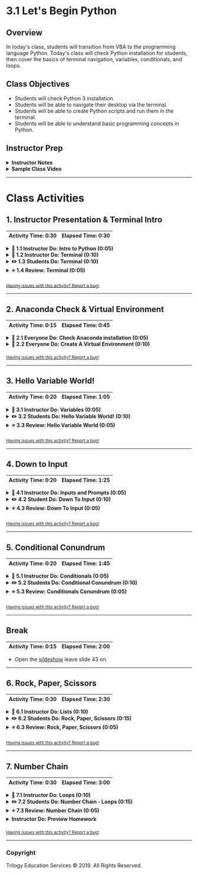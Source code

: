 # 3.1 Let's Begin Python

## Overview

In today's class, students will transition from VBA to the programming language Python. Today's class will check Python installation for students, then cover the basics of terminal navigation, variables, conditionals, and loops.

## Class Objectives

* Students will check Python 3 installation.
* Students will be able to navigate their desktop via the terminal.
* Students will be able to create Python scripts and run them in the terminal.
* Students will be able to understand basic programming concepts in Python.

## Instructor Prep

<details>
  <summary><strong>Instructor Notes</strong></summary>

* Students should all have a working `conda` environment during this class, but take the time to make sure that everyone can use `conda` before moving on. Also, everyone should use a `conda` environment for all of the activities today. Students may need a reminder to activate this environment. Windows users will also need to launch their environment with `git-bash` and not their Windows command prompt or PowerShell.

* There is a lot to cover and students may find themselves frustrated by any number of the quirks that Git Bash, Anaconda, Terminal, or Python have in store for them. Despite all of this, however, maintain a positive tone and be prepared to help the class fix whatever bugs they stumble upon.

* Be on the lookout for confused students who are reluctant to raise their hands and ask for assistance. Have the TAs walk around during the first sections which deal with console commands especially as very few students will have ever worked with the computer in this way. Also, make sure to encourage the class to raise their hands whenever they are confused and reassure them that confusion is simply a part of the learning process.

* Please reference our [Student FAQ](../../../05-Instructor-Resources/README.md#unit-03-python) for answers to questions frequently asked by students of this program. If you have any recommendations for additional questions, feel free to log an issue or a pull request with your desired additions.

* Have your TAs refer to the [Time Tracker](TimeTracker.xlsx) to stay on track.

* When the lesson plan calls for files to be sent to students there are a few ways to do so. For the first couple of weeks it may be easiest to use Slack, but as the files and directories get more complex you may look to try alternate methods such as pushing and pulling from GitHub/GitLab and sending out the link, using a file storage like google drive, or zipping up files and continuing to Slack out. Please use whatever method you find most comfortable for sending files out to students.

</details>

<details>
  <summary><strong>Sample Class Video</strong></summary>

* To view an example class lecture visit (Note video may not reflect latest lesson plan): [Class Video](https://codingbootcamp.hosted.panopto.com/Panopto/Pages/Viewer.aspx?id=2dcc5009-88d0-46ca-8a32-a9a9011dfc9b)

</details>

- - -

# Class Activities

## 1. Instructor Presentation & Terminal Intro

| Activity Time:       0:30 |  Elapsed Time:      0:30  |
|---------------------------|---------------------------|

<details>
  <summary><strong>📣 1.1 Instructor Do: Intro to Python (0:05)</strong></summary>

* Open the [slideshow](https://drive.google.com/open?id=1qKC0MJpAMiMyK-mIPQsb0QVz4dFuLCOi-q-6ymdIDRQ) and use slides 1 - 4 to facilitate your welcome to the class while covering the following points:

  * Welcome students to class and explain that the class is now going to move on to a more traditional programming language, Python. This will be the primary language for the next several weeks.

  * Explain to students that the most significant change from Visual Basic will be syntax; the fundamental concepts are the same.

* Send out the following files to be used as reference guides as students progress through Python.

  * [Student Guide](../StudentGuide.md)

  * [Python CheatSheet](../Supplemental/Python_Reference_Guide.pdf)

</details>

<details>
  <summary><strong>📣 1.2 Instructor Do: Terminal (0:10)</strong></summary>

* Open [slideshow](https://drive.google.com/open?id=1qKC0MJpAMiMyK-mIPQsb0QVz4dFuLCOi-q-6ymdIDRQ) and use slides 5 - 9 to accompany the beginning of this demonstration.

* Explain that all of the Python code will be executed through either git-bash or the Mac terminal. Windows users should always use `git-bash` while Mac users should use the terminal.

* Open up the terminal or git-bash and walk through the following commands:

  * `cd` (Changes the directory).

  * `cd ~` (Changes to the home directory).

  * `cd ..` (Moves up one directory).

  * `ls` (Lists files in the folder).

  * `pwd` (Shows the current directory).

  * `mkdir <FOLDERNAME>` (Creates a new directory with the FOLDERNAME).

  * `touch <FILENAME>` (Creates a new file with the FILENAME).

  * `rm <FILENAME>` (Deletes a file).

  * `rm -r <FOLDERNAME>` (Deletes a folder, make sure to note the -r).

  * `open .` (Opens the current folder on Macs).

  * `explorer .` (Opens the current folder on GitBash).

  * `open <FILENAME>` (Opens a specific file on Macs).

  * `explorer <FILENAME>` (Opens a specific file on GitBash).

  ![Terminal Example](Images/TerminalExample.png).

* Send out [CommonCommands.txt](Activities/01-Ins_Terminal/Solved/CommonCommands.txt) for students to use as a reference. Answer any questions up until this point.

* This is basic terminal navigation, from here show how students can edit Python files and run in terminal.

  * Create and navigate into a `PythonStuff` folder on the desktop.

  * Create and open `first_file.py` using the text editor.

  * Add `print("This is my first Python file")` and save the code.

  * Return to the terminal and run the file using `python first_file.py`.

  * Explain that `python <FILENAME>.py` tells the computer that this is a python file and to run the code contained within.

  * Repeat again with `second_file.py` using the code `print("This is my second python file")`.

  ![Terminal Example](Images/02-Terminal_Example.png)

</details>

<details>
  <summary><strong>✏️ 1.3 Students Do: Terminal (0:10)</strong></summary>

* Students will now dive into the terminal, create three folders, and a pair of Python files which will print some strings of their own creation to the console.

* After answering whatever questions your students may have regarding the activity, send out the instructions.

* Open [slideshow](https://drive.google.com/open?id=1qKC0MJpAMiMyK-mIPQsb0QVz4dFuLCOi-q-6ymdIDRQ) and use slides 10 - 12 to display the instructions (slide 11).

* **Instructions**

* Follow along with these instructions in your terminal and write the commands below:

  * Create a folder called `LearnPython`.

  * Navigate into the folder.

  * Inside `LearnPython` create another folder called `Assignment1`.

  * Inside `Assignment1` create a file called `quick_python.py`.

  * Add a print statement to `quick_python.py`.

  * Run `quick_python.py`.

  * Return to the `LearnPython` folder.

  * Inside `LearnPython` create another folder called `Assignment2`.

  * Inside `Assignment2` create a file called `quick_python2.py`.

  * Add a different print statement to `quick_python2.py`.

  * Run `quick_python2.py`.

</details>

<details>
  <summary><strong>⭐ 1.4 Review: Terminal (0:05)</strong></summary>

* Open [TerminalGamesSolved.sh](Activities/02-Stu_TerminalTest/Solved/TerminalGamesSolved.sh) and work through the code in the solution in the terminal while also showing the results on the computer.

* Key points to cover during the review of this activity:

  * `mkdir` will make the directories.

  * `cd` is changing into them.

  * `touch` will create the file (it will be empty).

  * To add lines of code to these files simply edit them within a text editor.

  * Afterwards, using `python quick_python.py` will run the code. Be sure to remind the students on Macs to run the `which python` command to make sure they are using Anaconda's Python instead of the default Mac version, as it is Python 2.7, not the required Python 3.6+.

  * `cd ..` will take you back **one** level to the `LearnPython` folder where the process can be repeated.

  * `cd ../..` will take you back **two** levels.

  * Show the students, by example, the benefit of using the tab key for autocompletion as they are typing the path to a directory or running a file.

  * Show the students, by example, the benefits of using the _up_ and _down_ arrow keys instead of typing commands over and over or using the tab key.

  * Finally, show the students how to get the history of the commands they used by typing `history` on the command line.

</details>

<sub>[Having issues with this activity? Report a bug!](https://bit.ly/2R3Dzv2)</sub>

- - -

## 2. Anaconda Check & Virtual Environment

| Activity Time:       0:15 |  Elapsed Time:      0:45  |
|---------------------------|---------------------------|

<details>
  <summary><strong>🎉 2.1 Everyone Do: Check Anaconda installation (0:05)</strong></summary>

* Open [slideshow](https://drive.google.com/open?id=1qKC0MJpAMiMyK-mIPQsb0QVz4dFuLCOi-q-6ymdIDRQ) and use slides 13 and 14.

* Complete a quick check to ensure students have conda installed `conda` and added to their path.

* Open up the console and have students follow along.

  * Enter `conda --version` which will display the version of Anaconda install.

    ![Anaconda Version](Images/conda_version.png)

* Have TAs help any students with issues. The most common problem will be students with Windows that don't have the Anaconda PATH variable set.

  * This can be fixed by manually adding the PATH to Windows' environment variables, but can be more easily solved by uninstalling/reinstalling Anaconda and making sure to check the "Install to Path" box that comes up in a menu.

</details>

<details>
  <summary><strong>🎉 2.2 Everyone Do: Create A Virtual Environment (0:10)</strong></summary>

* Open [slideshow](https://drive.google.com/open?id=1qKC0MJpAMiMyK-mIPQsb0QVz4dFuLCOi-q-6ymdIDRQ) and use slides 15 - 18.

* Next move on to explaining [virtual environments](https://conda.io/docs/user-guide/tasks/manage-environments.html).

  * Virtual environments create an isolated environment for Python projects.

  * Explain how different projects can have different dependencies.

  * Explain how different projects might also use different types and versions of libraries.

  * This virtual environment will make sure the class has all the right dependencies for future class activities.

* Create a virtual environment that will run Python 3.6. This will help solve issues where students have multiple versions of Python installed.

* **Note** this course has been tested to run with Python 3.6. Explain to the class that their may be a newer version of Python but not all the libraries may work with the upgrade. This is a benefit to virtual environments: we can make sure everything is run with a version of Python that works.

  * First send out the [Mac OSX requirements file](../../../06-Curriculum-Resources/Python_Environments/intro_python_requirements_osx.txt) and [Windows requirements files](../../../06-Curriculum-Resources/Python_Environments/intro_python_requirements_windows.txt) to the students. This will tell anaconda which python libraries to install to our virtual environment.

  * First run `conda create -n PythonData --file <path to requirements file> python=3.6` in the terminal.

    * Make sure that the students use the appropriate requirements file for their operating system

    * Also ensure that students update the path variable to the filepath of on their local machine.

    * Warn students that this may take a few minutes to install.

  * Now enter `source activate PythonData` to activate the environment. When `(PythonData)$` appears, this means you are in the environment.

  * Now make sure everyone is using the correct version of Python by entering `python --version`.

    ![Python version](Images/python_version.png)

  * **Note** if students are using a Mac and do not activate their virtual environment they may see a version of Python 2, as this comes standard with Mac OS X. Please ensure that students are in their **PythonData** environment if this is the case.

  * Lastly, show that you can exit the environment by entering `source deactivate`. If `source deactivate` does not work, try using `conda deactivate` instead.

* Remind students that they will need to activate their environment each time that they open a new terminal. Windows users should always use `git-bash` for their terminal.

</details>

<sub>[Having issues with this activity? Report a bug!](https://bit.ly/2RlspCn)</sub>

- - -

## 3. Hello Variable World!

| Activity Time:       0:20 |  Elapsed Time:      1:05  |
|---------------------------|---------------------------|

<details>
  <summary><strong>📣 3.1 Instructor Do: Variables (0:05)</strong></summary>

* Open the [sildeshow](https://drive.google.com/open?id=1qKC0MJpAMiMyK-mIPQsb0QVz4dFuLCOi-q-6ymdIDRQ) and use slides 19 - 23.

* Open up the file [variables.py](Activities/03-Ins_Variables/Solved/variables.py) and explain to students that variables let us store information that we can later use.

  * Remind students how VBA accessed certain values when they referred to a specific cell. This is essentially what a variable is doing in Python, a value is being stored there.

* Show the students the code and explain the following...

  * Variables can store different data types like strings, integers and an entirely new data type called booleans which hold `True` or `False` values.

    ```python
    # Creates a variable with a string "Frankfurter"
    title = "Frankfurter"

    # Creates a variable with an integer 80
    years = 80

    # Creates a variable with the boolean value of True
    expert_status = True
    ```

  * We can print statements which include variables, but traditional Python formatting won't concatenate strings with other data types. This means integers and booleans must be cast as strings using the `str()` function.

    ```python
    # Prints a statement adding the variable
    print("Nick is a professional " + title)

    # Convert the integer years into a string and prints
    print("He has been coding for " + str(years) + " years")

    # Converts a boolean into a string and prints
    print("Expert status: " + str(expert_status))
    ```

  * Alternatively, the "f-string" method of string interpolation allows strings to be formatted with different data types. Demonstrate the differences by refactoring the last print statement as an "f-string":

    ```python
    # An f-string accepts all data types without conversion
    print(f"Expert status: {expert_status}")
    ```

* Send out the following reference guide for [Python 3's f-Strings](https://realpython.com/python-f-strings/).

* Answer any questions students may have before moving onto the next activity.

</details>

<details>
  <summary><strong>✏️ 3.2 Students Do: Hello Variable World! (0:10)</strong></summary>

* Open the [sildeshow](https://drive.google.com/open?id=1qKC0MJpAMiMyK-mIPQsb0QVz4dFuLCOi-q-6ymdIDRQ) and use slides 24 - 26.

* It is now time to create a simple Python application that uses variables. It will both run calculations on integers and print strings out to the console.

* Open up [04-Stu_HelloVariableWorld](Activities/04-Stu_HelloVariableWorld/Solved/HelloVariableWorld.py) within the terminal and run the code to show students how the application should function.

  ![Hello Variable World](Images/04-HelloVariableWorld_Output.png)

* **Instructions**

  * Create two variables called `name` and `country` that will hold strings.

  * Create two variables called `age` and `hourly_wage` that will hold integers.

  * Create a variable called `satisfied` which will hold a boolean.

  * Create a variable called `daily_wage` that will hold the value of `hourly_wage` multiplied by 8.

  * Print out statements using all of the above variables to the console.

</details>

<details>
  <summary><strong>⭐ 3.3 Review: Hello Variable World (0:05)</strong></summary>

* Open up the code contained within [04-Stu_HelloVariableWorld](Activities/04-Stu_HelloVariableWorld/Solved/HelloVariableWorld.py) and go over the solution file line by line with the class, answering whatever questions students may have.

* Key points to cover over the course of the discussion:

  * Each of the variables has to be declared individually but do not have to be cast at declaration. Python figures out data type on its own.

  * Integer variables can easily be placed into calculations simply by using their name.

  * Even though booleans look like strings, they do no use quotations in their declaration.

    ![Declaring Variables](Images/04-HelloVariableWorld_Variables.png)

  * When traditionally printing out integers and booleans with strings, the variables must be cast as strings as well. Without casting them as strings, the console will return an error.

  ```python
  # Print out the user's age
  print("You are " + str(age) + " years old")
  ```

  * When using an f-string, integers and booleans do not need to be cast as strings. Also, the syntax is slightly different: variables are enclosed in curly braces, there are no plus signs, and a single set of quotation marks around the entire string.

  ```python
  # With an f-string, print out the daily wage that was calculated
  print(f"You make {daily_wage} per day")

  # With an f-string, print out whether the users were satisfied
  print(f"Are you satisfied with your current wage? {satisfied}")
  ```

</details>

<sub>[Having issues with this activity? Report a bug!](https://bit.ly/2xENKQa)</sub>

- - -

## 4. Down to Input

| Activity Time:       0:20 |  Elapsed Time:      1:25  |
|---------------------------|---------------------------|

<details>
  <summary><strong>📣 4.1 Instructor Do: Inputs and Prompts (0:05)</strong></summary>

* Open the [sildeshow](https://drive.google.com/open?id=1qKC0MJpAMiMyK-mIPQsb0QVz4dFuLCOi-q-6ymdIDRQ) and use slide 27-30.

* Open [inputs.py](Activities/05-Ins_Prompts/Solved/inputs.py) and then run the code within the terminal before opening the code up in the text editor.

  ![input terminal](Images/inputs.png)

* Next explain how the code does the following...

  * Takes input from the command line after printing a prompt to the terminal.

  * The variable `name` will store the user's response to the prompt.

  * Every response to an input is stored as a string regardless of the characters entered. As such, variables that are intended to be integers must be cast to be used in calculations.

  * The `bool()` function always returns `True` if any text is inside of it (technically, any non-empty string will evaluate to True).

  * Print statements can be concatenated with variables so long as they are also strings or are cast as strings.

    ```python
    # Collects the user's input for the prompt "What is your name?"
    name = input("What is your name? ")

    # Collects the user's input for the prompt "How old are you?"
    # and converts the string to an integer.
    age = int(input("How old are you? "))

    # Collects the user's input for the prompt "Is input truthy?"
    # and converts it to a boolean.
    # Note that non-zero, non-empty objects are truth-y.
    trueOrFalse = bool(input("Is the input truthy? "))

    # Creates three print statements that to respond with the output.
    print("My name is " + str(name))
    print("I will be " + str(age + 1) + " next year.")
    print("The input was converted to " + str(trueOrFalse))
    ```

</details>

<details>
  <summary><strong>✏️ 4.2 Student Do: Down To Input (0:10)</strong></summary>

* Open the [sildeshow](https://drive.google.com/open?id=1qKC0MJpAMiMyK-mIPQsb0QVz4dFuLCOi-q-6ymdIDRQ) and use slides 31 - 33.

* This exercise will give the students a chance to work on storing inputs from the command line and run some code based upon the values entered.

* Open up [06-Stu_DownToInput](Activities/06-Stu_DownToInput/Solved/DownToInput.py) within the terminal and run the code to show students how the application should function.

  ![Down To Input Code](Images/06-DownToInput_Output.png)

* **Instructions:**

  * Create two different variables that will take the input of your first name and your neighbor's first name.

  * Create two more inputs that will ask how many months each of you has been coding.

  * Finally, display a result with both your names and the total amount of months coding.

</details>

<details>
  <summary><strong>⭐ 4.3 Review: Down To Input (0:05)</strong></summary>

* Open up the code contained within [06-Stu_DownToInput](Activities/06-Stu_DownToInput/Solved/DownToInput.py) and go over the solution file line by line with the class, answering whatever questions students may have.

* Key points to cover in discussing this code:

  * The variables `your_first_name` and `neighbor_first_name` are set using two inputs and, since they are strings, will not have to be cast later on.

  * The `months_you_coded` and `months_neighbor_coded` are set using two more inputs but have to be added together. As such, they will need to be cast as integers later on.

  * After calculating the total number of months, this new integer variable will have to be cast as a string to be printed.

    ![Input Code](Images/06-DownToInput_Code.png)

</details>

<sub>[Having issues with this activity? Report a bug!](https://bit.ly/2UVpL71)</sub>

- - -

## 5. Conditional Conundrum

| Activity Time:       0:20 |  Elapsed Time:      1:45  |
|---------------------------|---------------------------|

<details>
  <summary><strong>📣 5.1 Instructor Do: Conditionals (0:05)</strong></summary>

* Open the [sildeshow](https://drive.google.com/open?id=1qKC0MJpAMiMyK-mIPQsb0QVz4dFuLCOi-q-6ymdIDRQ) and use slides 34 - 38.

* Open [conditionals.py](Activities/07-Ins_Conditionals/Solved/conditionals.py) in a text editor and run through the code with the class.

* Students should be familiar with conditionals after their time with VBA, so explain to them that the logic in Python is nearly the same. The primary difference is the syntax and indentation.

  * Python uses `if`, `elif`, and `else` for creating conditionals (pay attention to the letter case and spelling!).

  * Conditional statements are concluded with a colon but all lines after the colon **must** be indented to be considered a part of that code block. This is because Python reads blocks of code based on indentation.

    ![Python Indentation](Images/07-Conditionals_Indent.png)

  * All sorts of operators like greater than, less than, equal to, and much more can be used to create logic tests for conditionals.

  * The condition `is equal to` uses `==` while variable assignment uses one equal sign.

  * Multiple logic tests can be checked within a single conditional statement. Using the term `and` must mean both tests return `True` while `or` require that only one test return as true.

  * Conditionals can even be nested, allowing programmers to run logic tests based upon whether or not the original logic test returned as `True`.

    ![Conditional Code](Images/07-Conditionals_Code.png)

* Answer whatever questions the class may have before sending out the code for students to reference during the next exercise.

</details>

<details>
  <summary><strong>✏️ 5.2 Students Do: Conditional Conundrum (0:10)</strong></summary>

* Open the [sildeshow](https://drive.google.com/open?id=1qKC0MJpAMiMyK-mIPQsb0QVz4dFuLCOi-q-6ymdIDRQ) and use slides 38 - 41.

* During this activity, students will be looking through some pre-written conditionals and attempting to figure out what lines will be printed to the console.

* **File:**

  * [conditionals_unsolved.py](Activities/08-Stu_ConditionalConundrum/Unsolved/conditionals_unsolved.py)

* **Instructions:**

  * Look through the conditionals within the provided code and figure out which lines will be printed to the console.

  * Do not run the application at first, see if you can follow the thought process for each chunk of code and then place a guess. Only after coming up with a guess for each section should you run the application.

* **Bonus:**

  * After figuring out the output for all of the code chunks, create your own series of conditionals to test your fellow students. Once you have completed your puzzle, send it out to everyone so they can test it.

</details>

<details>
  <summary><strong>⭐ 5.3 Review: Conditionals Conundrum (0:05)</strong></summary>

* Open up the code contained within [08-Stu_conditionalConundrum](Activities/08-Stu_ConditionalConundrum/Solved/conditionals_solved.py) and go over the solution file line by line with the class, answering whatever questions students may have.

* Key points to cover during this discussion:

  * The `if` statement for the first code chunk checks whether `10 > 10`, which is false. As such the code will return "ooo needs some work".

    ![First Chunk](Images/08-ConditionalsConundrum_FirstChunk.png)

  * The length of "Dog" is 3 and `x` is 5, thus making the statement for the second chunk of code true and returning "Question 2 works!"

    ![Second Chunk](Images/08-ConditionalsConundrum_SecondChunk.png)

  * The addition of the `and` statement to the third chunk of code means both logic tests need return `True` to run. Thankfully both do and thus "GOT QUESTION 3!" is printed.

    ![Third Chunk](Images/08-ConditionalsConundrum_ThirdChunk.png)

  * Conditionals work by going form the top down. The logic tests in chunk four do not return as `True` until the third conditional and, as such, "Dan is in group three" is printed.

    ![Fourth Chunk](Images/08-ConditionalsConundrum_FourthChunk.png)

  * Within chunk five, one of the conditions are met in the third conditional, but it's not until getting into the `or` statement of the fourth conditional that the logic test finally returns as `True`.

    ![Fifth Chunk](Images/08-ConditionalsConundrum_FifthChunk.png)

* Send out the solution above and then ask the class if anyone would like to share their creations from the bonus section of the activity.

  * Have students send out their code and then explain how their conditional puzzles worked with the class.

</details>

<sub>[Having issues with this activity? Report a bug!](https://bit.ly/346yaJ9)</sub>

- - -

## Break

| Activity Time:       0:15 |  Elapsed Time:      2:00  |
|---------------------------|---------------------------|

* Open the [sildeshow](https://drive.google.com/open?id=1qKC0MJpAMiMyK-mIPQsb0QVz4dFuLCOi-q-6ymdIDRQ) leave slide 43 on.

- - -

## 6. Rock, Paper, Scissors

| Activity Time:       0:30 |  Elapsed Time:      2:30  |
|---------------------------|---------------------------|

<details>
  <summary><strong>📣 6.1 Instructor Do: Lists (0:10)</strong></summary>

* Open the [sildeshow](https://drive.google.com/open?id=1qKC0MJpAMiMyK-mIPQsb0QVz4dFuLCOi-q-6ymdIDRQ) and use slides 44 - 48.

* Welcome students back from break and let them know that the next data type they will be uncovering are lists.

  * Lists are the Python equivalent of arrays in VBA, functioning in much the same way by holding multiple pieces of data within one variable.

  * Lists can hold multiple types of data inside of them as well. This means that strings, integers, and boolean values can be stored within a single list.

* Open [lists.py](Activities/09-Ins_List/Solved/lists.py) and explain how a list called `myList` was created that contains a mix of data types.

  * The `append` method can add elements on to the end of a list.

  * The `index` method returns the numeric location of a given value within a list.

  * The `len` function returns the length of a list.

  * The `remove` method deletes a given value from a list.

  * The `pop` method can be used to remove a value by index.

  * Remind students that indexing in lists starts at `0`.

  ![List Methods](Images/09-Lists_ListMethods.png)

* Python also has a data type called "tuples" that are functionally similar to lists in what they can store but are immutable.

  * While lists in Python can be modified after their creation, tuples can never be modified after their declaration.

  * Tuples tend to be more efficient to navigate through than lists and also protect the data stored within from being changed.

  * For more info on tuples, have your students check this [quora question](https://www.quora.com/What-advantages-do-tuples-have-over-lists) out.

  ![Tuple Creation](Images/09-Lists_Tuples.png)

* Answer any questions students may have about lists before moving onto the next activity.

</details>

<details>
  <summary><strong>✏️ 6.2 Students Do: Rock, Paper, Scissors (0:15)</strong></summary>

* Open the [sildeshow](https://drive.google.com/open?id=1qKC0MJpAMiMyK-mIPQsb0QVz4dFuLCOi-q-6ymdIDRQ) and use slides 49 - 51.

* During this time, students will be creating a simple game of Rock, Paper, Scissors that will run within the console.

* Open [RPS_Solved.py](Activities/10-Stu_RockPaperScissors/Solved/RPS_Solved.py) within the terminal and run the application to show students what the game will look like.

  ![RPS](Images/10-RPS_output.png)

* Open [RPS_Unsolved.py](Activities/10-Stu_RockPaperScissors/Unsolved/RPS_Unsolved.py) within a text editor and tell students that this will be their starter code.

* Explain how the code imports a module called `random` that will allow the computer make a choice randomly from a list of actions.

* Mention to the class how they will be diving far more deeply into modules during the next class.

* Direct them towards the [documentation](https://docs.python.org/3.6/library/random.html) for the `random` module and explain how, by importing the random library, they will now have access to all these functions within their code.

* **Files**

  * [RPS_Unsolved.py](Activities/10-Stu_RockPaperScissors/Unsolved/RPS_Unsolved.py)

* **Instructions:**

  * Using the terminal, take an input of `r`, `p` or `s` which will stand for rock, paper, and scissors.

  * Have the computer randomly pick one of these three choices.

  * Compare the user's input to the computer's choice to determine if the user won, lost, or tied.

* **Hints:**

  * Look into this [stackoverflow](https://stackoverflow.com/questions/306400/how-to-randomly-select-an-item-from-a-list) question for help on using the `random` module to select a value from a list.

</details>

<details>
  <summary><strong>⭐ 6.3 Review: Rock, Paper, Scissors (0:05)</strong></summary>

* Open up the code contained within [RPS_Solved.py](Activities/10-Stu_RockPaperScissors/Solved/RPS_Solved.py) and go over the solution file line by line with the class, answering whatever questions students may have.

* Key points to cover when discussing this activity:

  * In the starter code, `random.choice` will pick a random choice within the `options` list for the computer and store its pick within a variable called `computer_choice`.

  * The application prompts the user for their option and stores it within a variable called `user_choice`.

  * Knowing that rock beats scissors, scissors beats paper, and paper beats rock the code can be organized into a series of conditional statements to compare the user's choice to the computer's choice.

  ![RPS Conditionals](Images/10-RPS_Conditionals.png)

</details>

<sub>[Having issues with this activity? Report a bug!](https://bit.ly/2R54o1X)</sub>

- - -

## 7. Number Chain

| Activity Time:       0:30 |  Elapsed Time:      3:00  |
|---------------------------|---------------------------|

<details>
  <summary><strong>📣 7.1 Instructor Do: Loops (0:10)</strong></summary>

* Open the [sildeshow](https://drive.google.com/open?id=1qKC0MJpAMiMyK-mIPQsb0QVz4dFuLCOi-q-6ymdIDRQ) and use slides 52 - 56.

* The next topic, loops, was also covered during VBA but students may still struggle with grasping the syntax in Python, so make sure to field questions as you proceed through the activity.

* Open up [11-Ins_Loops](Activities/11-Ins_Loops/Solved/LoopDeeLoop.py) within a text editor and explain the following...

  * The variable `x` is created within the loop statement and could theoretically take on any name so long as it is unique.

  * When looping through a range of numbers, Python will halt the loop one number before the final number. For example, when looping from 0 to 5, the code will run five times, but `x` will only ever be printed as 0 through 4.

  * When provided with a single number, `range()` will always start the loop at 0. When provided with two numbers, however, the code will loop from the first number until it reaches one less than the second number.

    ![Range Loops](Images/11-Loops_Range.png)

  * Python can also loop through all of the letters within a string or all of the values stored within a list by using the syntax `for <variable> in <string or list>:`.

    ![String Lists](Images/11-Loops_StringList.png)

  * `while` loops will run blocks of code just like a `for` loop does but will continue looping for as long as a condition is met.

    ![While Loops](Images/11-Loops_While.png)

</details>

<details>
  <summary><strong>✏️ 7.2 Students Do: Number Chain - Loops (0:15)</strong></summary>

* Open the [sildeshow](https://drive.google.com/open?id=1qKC0MJpAMiMyK-mIPQsb0QVz4dFuLCOi-q-6ymdIDRQ) and use slides 57-59.

* Next up is a number chain exercise that will take user input and print out a string of numbers. Feel free to add extra time to this exercise as it will be the last of the day and is critical to students understanding how loops work.

* Open [NumberChain_Solved.py](Activities/12-Stu_NumberChain-Loops/Solved/NumberChain_Solved.py) and run the code to show the result.

  ![Number Chain Basic](Images/numberchain-basic.gif)

* **Instructions:**

  * Using a `while` loop, ask the user "How many numbers?", and then print out a chain of ascending numbers from 0 to the number input.

  * After the results have printed, ask the user if they would like to continue. If "y" is entered, keep the chain running by inputting a new number and starting a new count from 0 to the number input. If "n" is entered, exit the application.

* **Bonus:**

  * Rather than just displaying numbers starting at 0, have the numbers begin at the end of the previous chain.

</details>

<details>
  <summary><strong>⭐ 7.3 Review: Number Chain (0:05)</strong></summary>

* Open up the code contained within [NumberChain_Solved.py](Activities/12-Stu_NumberChain-Loops/Solved/NumberChain_Solved.py) and go over the solution file line by line with the class, answering whatever questions students may have.

* For the regular solution explain:

  * The initial value for `user_play` is set to "y" so that the `while` loop will run initially. This loop will continue to run so long as the value of `user_play` is "y" at the end of the code block.

  * An input number is asked for and then a `for` loop will then run to count from 0 to that number.

  * The user is then prompted to either enter "y" if they would like to create a new number chain or "n" if they would like to terminate the application.

    ```python
    # Initial variable to track game play
    user_play = "y"

    # While we are still playing...
    while user_play == "y":

        # Ask the user how many numbers to loop through
        user_number = input("How many numbers? ")

        # Loop through the numbers. (Be sure to cast the string into an integer.)
        for x in range(int(user_number)):

            # Print each number in the range
            print(x)

        # Once complete...
        user_play = input("Continue: (y)es or (n)o? ")
    ```

  * For the bonus solution, just add in a variable called `start_number` whose initial value is 1 and whose value will be set to the last number used in the loop after the `for` loop has completed.

  * The `for` loop will now run from the range of `start_number` to `user_number` plus `start_number`. This means that the code will always count up the inputted amount from the previous input amount.

</details>

<details>
  <summary><strong>Instructor Do: Preview Homework</strong></summary>

* With any remaining time give a preview of the homework. Explain that they will be reading from a csv and formulating the results using Python. Explain that they will be given two data sets where their scripts will need to work for each. Encourage them that they may not have all the tools to complete this after today's class, but they will by the end of the week.

</details>

<sub>[Having issues with this activity? Report a bug!](https://bit.ly/2V29GNc)</sub>

- - -

### Copyright

Trilogy Education Services © 2019. All Rights Reserved.
